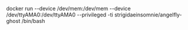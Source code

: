 docker run --device /dev/mem:/dev/mem --device /dev/ttyAMA0:/dev/ttyAMA0 --privileged -ti strigidaeinsomnie/angelfly-ghost /bin/bash
